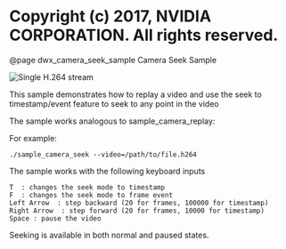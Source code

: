 # Copyright (c) 2017, NVIDIA CORPORATION.  All rights reserved.

@page dwx_camera_seek_sample Camera Seek Sample

![Single H.264 stream](sample_camera_seek.png)

This sample demonstrates how to replay a video and use the seek to timestamp/event
feature to seek to any point in the video

The sample works analogous to sample_camera_replay:

For example:

    ./sample_camera_seek --video=/path/to/file.h264

The sample works with the following keyboard inputs

    T  : changes the seek mode to timestamp
    F  : changes the seek mode to frame event
    Left Arrow  : step backward (20 for frames, 100000 for timestamp)
    Right Arrow  : step forward (20 for frames, 10000 for timestamp)
    Space : pause the video

Seeking is available in both normal and paused states.


